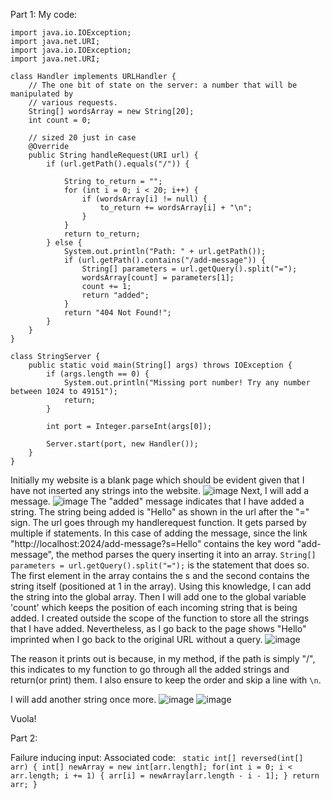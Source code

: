 Part 1:
My code:
```
import java.io.IOException;
import java.net.URI;
import java.io.IOException;
import java.net.URI;

class Handler implements URLHandler {
    // The one bit of state on the server: a number that will be manipulated by
    // various requests.
    String[] wordsArray = new String[20];
    int count = 0;

    // sized 20 just in case
    @Override
    public String handleRequest(URI url) {
        if (url.getPath().equals("/")) {
      
            String to_return = "";
            for (int i = 0; i < 20; i++) {
                if (wordsArray[i] != null) {
                    to_return += wordsArray[i] + "\n";
                }
            }
            return to_return;
        } else {
            System.out.println("Path: " + url.getPath());
            if (url.getPath().contains("/add-message")) {
                String[] parameters = url.getQuery().split("=");
                wordsArray[count] = parameters[1];
                count += 1;
                return "added";
            }
            return "404 Not Found!";
        }
    }
}

class StringServer {
    public static void main(String[] args) throws IOException {
        if (args.length == 0) {
            System.out.println("Missing port number! Try any number between 1024 to 49151");
            return;
        }

        int port = Integer.parseInt(args[0]);

        Server.start(port, new Handler());
    }
}
```


Initially my website is a blank page which should be evident given that I have not inserted any strings into the website.
![image](https://user-images.githubusercontent.com/122576207/215294855-99dace63-db29-4331-9406-5d654fbdfcd0.png)
Next, I will add a message. 
![image](https://user-images.githubusercontent.com/122576207/215294940-9c663ac6-1781-475d-aa2d-74876eafdce7.png)
The "added" message indicates that I have added a string. The string being added is "Hello" as shown in the url after the "=" sign. The url goes through
my handlerequest function. It gets parsed by multiple if statements. In this case of adding the message, since the link "http://localhost:2024/add-message?s=Hello"
contains the key word "add-message", the method parses the query inserting it into an array. `String[] parameters = url.getQuery().split("=");` is the statement that does so.
The first element in the array contains the s and the second contains the string itself (positioned at 1 in the array). Using this knowledge, I can add the string into the global array. Then I will add one to the global variable 'count' which keeps the position of each incoming string that is being added.
I created outside the scope of the function to store all the strings that I have added.
Nevertheless, as I go back to the page shows "Hello" imprinted when I go back to the original URL without a query. 
![image](https://user-images.githubusercontent.com/122576207/215295275-265fa590-9fdd-4205-ab2e-9a157f5cc264.png)

The reason it prints out is because, in my method, if the path is simply "/", this indicates to my function to go through all the added strings and return(or print) them. I also ensure to keep the order and skip a line with `\n`.

I will add another string once more.
![image](https://user-images.githubusercontent.com/122576207/215295347-fd8c45d2-8b46-4db1-b418-d05ca941f719.png)
![image](https://user-images.githubusercontent.com/122576207/215295356-bfe9add1-d854-4478-81bb-955b0d76bc5e.png)

Vuola!

Part 2:

Failure inducing input:
Associated code:
`  static int[] reversed(int[] arr) {
    int[] newArray = new int[arr.length];
    for(int i = 0; i < arr.length; i += 1) {
      arr[i] = newArray[arr.length - i - 1];
    }
    return arr;
  }
  `
